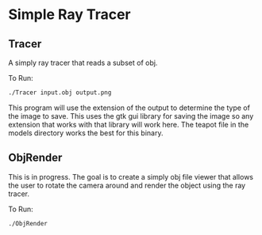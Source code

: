 Simple Ray Tracer
=================

Tracer
------

A simply ray tracer that reads a subset of obj.

To Run:
```bash
./Tracer input.obj output.png
```

This program will use the extension of the output to determine
the type of the image to save. This uses the gtk gui library for
saving the image so any extension that works with that library will
work here. The teapot file in the models directory works the best
for this binary.


ObjRender
---------

This is in progress. The goal is to create a simply obj file viewer
that allows the user to rotate the camera around and render the
object using the ray tracer.

To Run:
```base
./ObjRender 
```

